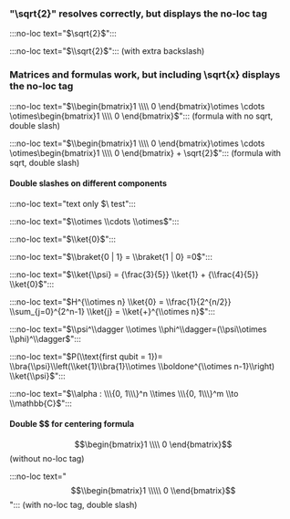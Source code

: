 
### "\sqrt{2}" resolves correctly, but displays the no-loc tag

:::no-loc text="$\sqrt{2}$":::

:::no-loc text="$\\sqrt{2}$"::: (with extra backslash)

### Matrices and formulas work, but including \sqrt{x} displays the no-loc tag

:::no-loc text="$\\begin{bmatrix}1 \\\\  0 \end{bmatrix}\otimes \cdots \otimes\begin{bmatrix}1 \\\\  0 \end{bmatrix}$":::  (formula with no sqrt, double slash)

:::no-loc text="$\\begin{bmatrix}1 \\\\  0 \end{bmatrix}\otimes \cdots \otimes\begin{bmatrix}1 \\\\  0 \end{bmatrix} + \sqrt{2}$"::: (formula with sqrt, double slash)

#### Double slashes on different components

:::no-loc text="text only $\ test":::

:::no-loc text="$\\otimes \\cdots \\otimes$":::

:::no-loc text="$\\ket{0}$":::

:::no-loc text="$\\braket{0 | 1} = \\braket{1 | 0} =0$":::

:::no-loc text="$\\ket{\\psi} = {\frac{3}{5}} \\ket{1} + {\\frac{4}{5}} \\ket{0}$":::

:::no-loc text="$H^{\\otimes n} \\ket{0} = \\frac{1}{2^{n/2}} \\sum_{j=0}^{2^n-1} \\ket{j} = \\ket{+}^{\\otimes n}$":::

:::no-loc text="$\\psi^\\dagger \\otimes \\phi^\\dagger=(\\psi\\otimes \\phi)^\\dagger$":::

:::no-loc text="$P(\\text{first qubit = 1})= \\bra{\\psi}\\left(\\ket{1}\\bra{1}\\otimes \\boldone^{\\otimes n-1}\\right) \\ket{\\psi}$":::

:::no-loc text="$\\alpha : \\\{0, 1\\\}^n \\times \\\{0, 1\\\}^m \\to \\mathbb{C}$":::

#### Double $$ for centering formula

$$\begin{bmatrix}1 \\\\  0 \end{bmatrix}$$  (without no-loc tag)

:::no-loc text="$$\\begin{bmatrix}1 \\\\\  0 \\end{bmatrix}$$"::: (with no-loc tag, double slash)
